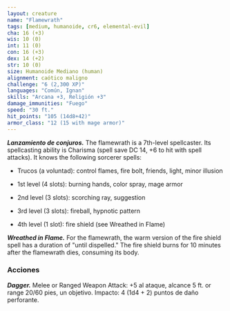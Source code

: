 ```yaml
---
layout: creature
name: "Flamewrath"
tags: [medium, humanoide, cr6, elemental-evil]
cha: 16 (+3)
wis: 10 (0)
int: 11 (0)
con: 16 (+3)
dex: 14 (+2)
str: 10 (0)
size: Humanoide Mediano (human)
alignment: caótico maligno
challenge: "6 (2,300 XP)"
languages: "Común, Ignan"
skills: "Arcana +3, Religión +3"
damage_immunities: "Fuego"
speed: "30 ft."
hit_points: "105 (14d8+42)"
armor_class: "12 (15 with mage armor)"
---
```


***Lanzamiento de conjuros.*** The flamewrath is a 7th-level spellcaster. Its spellcasting ability is Charisma (spell save DC 14, +6 to hit with spell attacks). It knows the following sorcerer spells:

* Trucos (a voluntad): control flames, fire bolt, friends, light, minor illusion

* 1st level (4 slots): burning hands, color spray, mage armor

* 2nd level (3 slots): scorching ray, suggestion

* 3rd level (3 slots): fireball, hypnotic pattern

* 4th level (1 slot): fire shield (see Wreathed in Flame)

***Wreathed in Flame.*** For the flamewrath, the warm version of the fire shield spell has a duration of "until dispelled." The fire shield burns for 10 minutes after the flamewrath dies, consuming its body.

### Acciones

***Dagger.*** Melee or Ranged Weapon Attack: +5 al ataque, alcance 5 ft. or range 20/60 pies, un objetivo. Impacto: 4 (1d4 + 2) puntos de daño perforante.